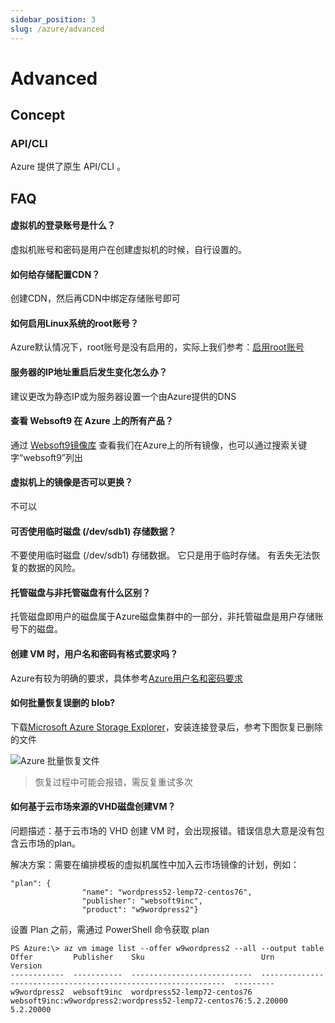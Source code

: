```yaml
---
sidebar_position: 3
slug: /azure/advanced
---
```


# Advanced

## Concept

### API/CLI

Azure 提供了原生 API/CLI 。

## FAQ

#### 虚拟机的登录账号是什么？

虚拟机账号和密码是用户在创建虚拟机的时候，自行设置的。  

#### 如何给存储配置CDN？

创建CDN，然后再CDN中绑定存储账号即可

#### 如何启用Linux系统的root账号？

Azure默认情况下，root账号是没有启用的，实际上我们参考：[启用root账号](../azure#enableroot)

#### 服务器的IP地址重启后发生变化怎么办？

建议更改为静态IP或为服务器设置一个由Azure提供的DNS

#### 查看 Websoft9 在 Azure 上的所有产品？

通过 [Websoft9镜像库](https://azuremarketplace.microsoft.com/en-us/marketplace/apps?page=1&search=websoft9) 查看我们在Azure上的所有镜像，也可以通过搜索关键字“websoft9”列出

#### 虚拟机上的镜像是否可以更换？

不可以

#### 可否使用临时磁盘 (/dev/sdb1) 存储数据？

不要使用临时磁盘 (/dev/sdb1) 存储数据。 它只是用于临时存储。 有丢失无法恢复的数据的风险。

#### 托管磁盘与非托管磁盘有什么区别？

托管磁盘即用户的磁盘属于Azure磁盘集群中的一部分，非托管磁盘是用户存储账号下的磁盘。

#### 创建 VM 时，用户名和密码有格式要求吗？

Azure有较为明确的要求，具体参考[Azure用户名和密码要求](https://docs.microsoft.com/zh-cn/azure/virtual-machines/linux/faq#what-are-the-username-requirements-when-creating-a-vm)

#### 如何批量恢复误删的 blob?

下载[Microsoft Azure Storage Explorer](https://azure.microsoft.com/zh-cn/features/storage-explorer/)，安装连接登录后，参考下图恢复已删除的文件

![Azure 批量恢复文件](https://libs.websoft9.com/Websoft9/DocsPicture/zh/azure/azure-storageexplorer-canceldel-websoft9.png)

> 恢复过程中可能会报错，需反复重试多次

#### 如何基于云市场来源的VHD磁盘创建VM？

问题描述：基于云市场的 VHD 创建 VM 时，会出现报错。错误信息大意是没有包含云市场的plan。  

解决方案：需要在编排模板的虚拟机属性中加入云市场镜像的计划，例如：

```
"plan": {
                "name": "wordpress52-lemp72-centos76",
                "publisher": "websoft9inc",
                "product": "w9wordpress2"}
```

设置 Plan 之前，需通过 PowerShell 命令获取 plan

```
PS Azure:\> az vm image list --offer w9wordpress2 --all --output table
Offer         Publisher    Sku                          Urn                                                             Version
------------  -----------  ---------------------------  --------------------------------------------------------------  ---------
w9wordpress2  websoft9inc  wordpress52-lemp72-centos76  websoft9inc:w9wordpress2:wordpress52-lemp72-centos76:5.2.20000  5.2.20000
```
